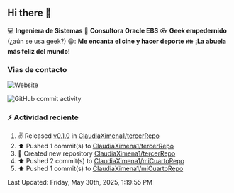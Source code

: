## Hi there 👋

:computer: **Ingeniera de Sistemas**
:pencil: **Consultora Oracle EBS**
:eyeglasses: **Geek empedernido** (¿aún se usa geek?)
😁: **Me encanta el cine y hacer deporte**
:family: **¡La abuela más feliz del mundo!**

### Vias de contacto
![Website](https://img.shields.io/badge/claudiaximena1.com-up-green?style=for-the_badge)

![GitHub commit activity](https://img.shields.io/github/commit-activity/m/ClaudiaXimena1/ClaudiaXimena1)

### :zap: Actividad reciente
<!--RECENT_ACTIVITY:start-->
1. ✌️ Released [v0.1.0](https://github.com/ClaudiaXimena1/tercerRepo/releases/tag/v0.1.0) in [ClaudiaXimena1/tercerRepo](https://github.com/ClaudiaXimena1/tercerRepo)<br>
2. ⬆️ Pushed 1 commit(s) to [ClaudiaXimena1/tercerRepo](https://github.com/ClaudiaXimena1/tercerRepo)<br>
3. 📔 Created new repository [ClaudiaXimena1/tercerRepo](https://github.com/ClaudiaXimena1/tercerRepo)<br>
4. ⬆️ Pushed 2 commit(s) to [ClaudiaXimena1/miCuartoRepo](https://github.com/ClaudiaXimena1/miCuartoRepo)<br>
5. ⬆️ Pushed 1 commit(s) to [ClaudiaXimena1/miCuartoRepo](https://github.com/ClaudiaXimena1/miCuartoRepo)<br>
<!--RECENT_ACTIVITY:end-->
<!--RECENT_ACTIVITY:last_update-->
Last Updated: Friday, May 30th, 2025, 1:19:55 PM
<!--RECENT_ACTIVITY:last_update_end-->
